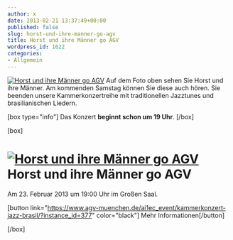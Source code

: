 ```yaml
---
author: x
date: 2013-02-21 13:37:49+00:00
published: false
slug: horst-und-ihre-manner-go-agv
title: Horst und ihre Männer go AGV
wordpress_id: 1622
categories:
- Allgemein
---
```


[![Horst und ihre Männer go AGV](https://www.agv-muenchen.de/wp-content/uploads/2012/10/Horst-und-ihre-Männer.jpg)](https://www.agv-muenchen.de/ai1ec_event/kammerkonzert-jazz-brasil/?instance_id=377)
Auf dem Foto oben sehen Sie Horst und ihre Männer. Am kommenden Samstag können Sie diese auch hören. Sie beenden unsere Kammerkonzertreihe mit traditionellen Jazztunes und brasilianischen Liedern.

[box type="info"]
Das Konzert **beginnt schon um 19 Uhr**.
[/box]

[box]

# [![Horst und ihre Männer go AGV](https://www.agv-muenchen.de/wp-content/uploads/2012/10/Horst-und-ihre-Männer.jpg)](https://www.agv-muenchen.de/ai1ec_event/kammerkonzert-jazz-brasil/?instance_id=377)Horst und ihre Männer go AGV

Am 23. Februar 2013 um 19:00 Uhr im Großen Saal.

[button link="https://www.agv-muenchen.de/ai1ec_event/kammerkonzert-jazz-brasil/?instance_id=377" color="black"] Mehr Informationen[/button]

[/box]

